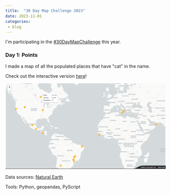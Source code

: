 ```yaml
---
title:  "30 Day Map Challenge 2023"
date: 2023-11-01
categories: 
 - blog
---
```


I'm participating in the [#30DayMapChallenge](https://30daymapchallenge.com/) this year.

### Day 1: Points

I made a map of all the populated places that have "cat" in the name.

Check out the interactive version [here](https://cheaton.pyscriptapps.com/30daymapchallenge-day1/latest/)!

![Day1](/assets/images/blog/map_challenge_2023/Day01_Points.png)

Data sources: [Natural Earth](https://www.naturalearthdata.com/downloads/10m-cultural-vectors/10m-populated-places/)

Tools: Python, geopandas, PyScript


